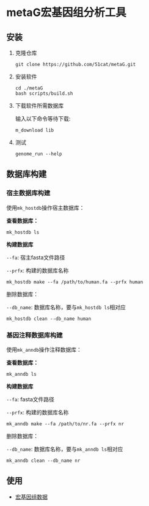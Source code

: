 # metaG宏基因组分析工具

## 安装

1. 克隆仓库

   ```shell
   git clone https://github.com/51cat/metaG.git
   ```

2. 安装软件

   ```shell
   cd ./metaG
   bash scripts/build.sh
   ```

3. 下载软件所需数据库

   输入以下命令等待下载:
   
   ```shell
   m_download lib
   ```

3. 测试

   ```shell
   genome_run --help 
   ```

## 数据库构建

### 宿主数据库构建

使用`mk_hostdb`操作宿主数据库：

**查看数据库：**

```shell
mk_hostdb ls
```

**构建数据库**

`--fa`: 宿主fasta文件路径

`--prfx`: 构建的数据库名称

```shell
mk_hostdb make --fa /path/to/human.fa --prfx human 
```

删除数据库：

`--db_name`: 数据库名称，要与`mk_hostdb ls`相对应

```
mk_hostdb clean --db_name human
```

### 基因注释数据库构建

使用`mk_anndb`操作注释数据库：

**查看数据库：**

```shell
mk_anndb ls
```

**构建数据库**

`--fa`:  fasta文件路径

`--prfx`: 构建的数据库名称

```shell
mk_anndb make --fa /path/to/nr.fa --prfx nr 
```

删除数据库：

`--db_name`: 数据库名称，要与`mk_anndb ls`相对应

```
mk_anndb clean --db_name nr
```

## 使用

- [宏基因组数据](./doc/genome.md)